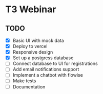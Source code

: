 # T3 Webinar

## TODO

- [x] Basic UI with mock data
- [x] Deploy to vercel
- [x] Responsive design
- [x] Set up a postgress database
- [ ] Connect database to UI for registrations
- [ ] Add email notifications support
- [ ] Implement a chatbot with flowise
- [ ] Make tests
- [ ] Documentation
